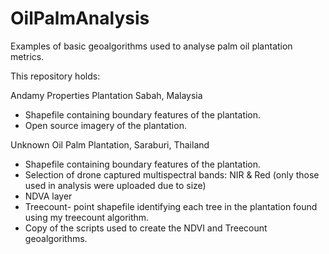 # OilPalmAnalysis
Examples of basic geoalgorithms used to analyse palm oil plantation metrics.

This repository holds:

Andamy Properties Plantation Sabah, Malaysia

- Shapefile containing boundary features of the plantation.
- Open source imagery of the plantation.

Unknown Oil Palm Plantation, Saraburi, Thailand

- Shapefile containing boundary features of the plantation.
- Selection of drone captured multispectral bands: NIR & Red (only those used in analysis were uploaded due to size)
- NDVA layer
- Treecount- point shapefile identifying each tree in the plantation found using my treecount algorithm.
- Copy of the scripts used to create the NDVI and Treecount geoalgorithms.
